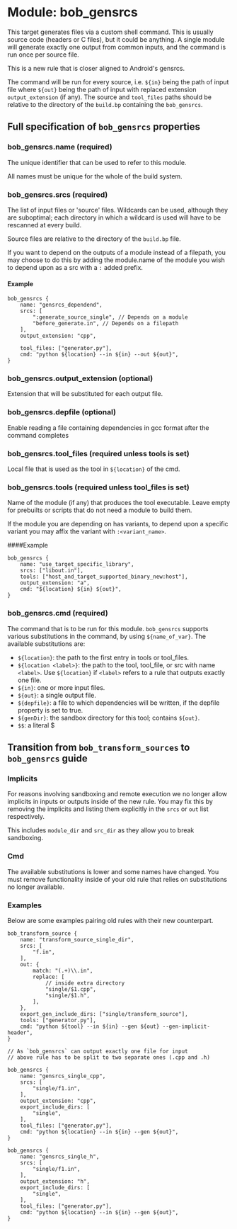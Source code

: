 # Module: bob_gensrcs

This target generates files via a custom shell command. This is usually source
code (headers or C files), but it could be anything. A single module will
generate exactly one output from common inputs, and the command is run once
per source file.

This is a new rule that is closer aligned to Android's gensrcs.

The command will be run for every source, i.e. `${in}` being the path
of input file where `${out}` being the path of input with replaced extension
`output_extension` (if any).
The source and `tool_files` paths should be relative to the directory of the
`build.bp` containing the `bob_gensrcs`.

## Full specification of `bob_gensrcs` properties

### **bob_gensrcs.name** (required)

The unique identifier that can be used to refer to this module.

All names must be unique for the whole of the build system.

### **bob_gensrcs.srcs** (required)

The list of input files or 'source' files. Wildcards can be used, although they are suboptimal;
each directory in which a wildcard is used will have to be rescanned at every
build.

Source files are relative to the directory of the `build.bp` file.

If you want to depend on the outputs of a module instead of a filepath,
you may choose to do this by adding the module.name of the module you wish to
depend upon as a src with a `:` added prefix.

#### Example

```bp
bob_gensrcs {
    name: "gensrcs_dependend",
    srcs: [
        ":generate_source_single", // Depends on a module
        "before_generate.in", // Depends on a filepath
    ],
    output_extension: "cpp",

    tool_files: ["generator.py"],
    cmd: "python ${location} --in ${in} --out ${out}",
}
```

### **bob_gensrcs.output_extension** (optional)

Extension that will be substituted for each output file.

### **bob_gensrcs.depfile** (optional)

Enable reading a file containing dependencies in gcc format after the command completes

### **bob_gensrcs.tool_files** (required unless tools is set)

Local file that is used as the tool in `${location}` of the cmd.

### **bob_gensrcs.tools** (required unless tool_files is set)

Name of the module (if any) that produces the tool executable. Leave empty
for prebuilts or scripts that do not need a module to build them.

If the module you are depending on has variants, to depend upon a specific variant
you may affix the variant with `:<variant_name>`.

####Example

```bp
bob_gensrcs {
    name: "use_target_specific_library",
    srcs: ["libout.in"],
    tools: ["host_and_target_supported_binary_new:host"],
    output_extension: "a",
    cmd: "${location} ${in} ${out}",
}
```

### **bob_gensrcs.cmd** (required)

The command that is to be run for this module. `bob_gensrcs` supports
various substitutions in the command, by using `${name_of_var}`. The
available substitutions are:

- `${location}`: the path to the first entry in tools or tool_files.
- `${location <label>}`: the path to the tool, tool_file, or src with name `<label>`. Use `${location}` if `<label>` refers to a rule that outputs exactly one file.
- `${in}`: one or more input files.
- `${out}`: a single output file.
- `${depfile}`: a file to which dependencies will be written, if the depfile property is set to true.
- `${genDir}`: the sandbox directory for this tool; contains `${out}`.
- `$$`: a literal $

## Transition from `bob_transform_sources` to `bob_gensrcs` guide

### Implicits

For reasons involving sandboxing and remote execution we no longer allow
implicits in inputs or outputs inside of the new rule. You may fix this by removing
the implicits and listing them explicitly in the `srcs` or `out` list respectively.

This includes `module_dir` and `src_dir` as they allow you to break sandboxing.

### Cmd

The available substitutions is lower and some names have changed. You must remove functionality
inside of your old rule that relies on substitutions no longer available.

### Examples

Below are some examples pairing old rules with their new counterpart.

```bp
bob_transform_source {
    name: "transform_source_single_dir",
    srcs: [
        "f.in",
    ],
    out: {
        match: "(.+)\\.in",
        replace: [
            // inside extra directory
            "single/$1.cpp",
            "single/$1.h",
        ],
    },
    export_gen_include_dirs: ["single/transform_source"],
    tools: ["generator.py"],
    cmd: "python ${tool} --in ${in} --gen ${out} --gen-implicit-header",
}

// As `bob_gensrcs` can output exactly one file for input
// above rule has to be split to two separate ones (.cpp and .h)

bob_gensrcs {
    name: "gensrcs_single_cpp",
    srcs: [
        "single/f1.in",
    ],
    output_extension: "cpp",
    export_include_dirs: [
        "single",
    ],
    tool_files: ["generator.py"],
    cmd: "python ${location} --in ${in} --gen ${out}",
}

bob_gensrcs {
    name: "gensrcs_single_h",
    srcs: [
        "single/f1.in",
    ],
    output_extension: "h",
    export_include_dirs: [
        "single",
    ],
    tool_files: ["generator.py"],
    cmd: "python ${location} --in ${in} --gen ${out}",
}
```
